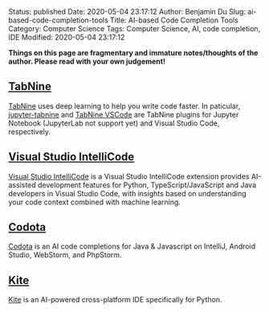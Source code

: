 Status: published
Date: 2020-05-04 23:17:12
Author: Benjamin Du
Slug: ai-based-code-completion-tools
Title: AI-based Code Completion Tools
Category: Computer Science
Tags: Computer Science, AI, code completion, IDE
Modified: 2020-05-04 23:17:12

**Things on this page are fragmentary and immature notes/thoughts of the author. Please read with your own judgement!**

## [TabNine](https://www.tabnine.com)
[TabNine](https://www.tabnine.com)
uses deep learning to help you write code faster.
In paticular,
[jupyter-tabnine](https://github.com/wenmin-wu/jupyter-tabnine)
and 
[TabNine VSCode](https://marketplace.visualstudio.com/items?itemName=TabNine.tabnine-vscode)
are TabNine plugins for Jupyter Notebook (JupyterLab not support yet)
and Visual Studio Code, respectively.

## [Visual Studio IntelliCode](https://marketplace.visualstudio.com/items?itemName=VisualStudioExptTeam.vscodeintellicode)
[Visual Studio IntelliCode](https://marketplace.visualstudio.com/items?itemName=VisualStudioExptTeam.vscodeintellicode)
is a Visual Studio IntelliCode extension provides AI-assisted development features 
for Python, TypeScript/JavaScript and Java developers in Visual Studio Code, 
with insights based on understanding your code context combined with machine learning.


## [Codota](https://plugins.jetbrains.com/plugin/7638-codota)
[Codota](https://plugins.jetbrains.com/plugin/7638-codota)
is an AI code completions for Java & Javascript on IntelliJ, Android Studio, WebStorm, and PhpStorm.

## [Kite](https://kite.com/)
[Kite](https://kite.com/)
is an AI-powered cross-platform IDE specifically for Python.